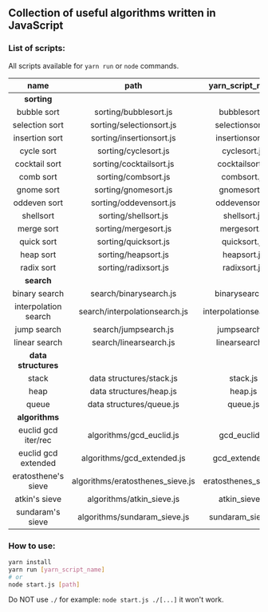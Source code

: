 ## Collection of useful algorithms written in JavaScript

### List of scripts:

All scripts available for `yarn run` or `node` commands.

| name                 | path                             | yarn_script_name       |
|:--------------------:|:--------------------------------:|:----------------------:|
| **sorting**                                                                      |
| bubble sort          | sorting/bubblesort.js            | bubblesort.js          |
| selection sort       | sorting/selectionsort.js         | selectionsort.js       |
| insertion sort       | sorting/insertionsort.js         | insertionsort.js       |
| cycle sort           | sorting/cyclesort.js             | cyclesort.js           |
| cocktail sort        | sorting/cocktailsort.js          | cocktailsort.js        |
| comb sort            | sorting/combsort.js              | combsort.js            |
| gnome sort           | sorting/gnomesort.js             | gnomesort.js           |
| oddeven sort         | sorting/oddevensort.js           | oddevensort.js         |
| shellsort            | sorting/shellsort.js             | shellsort.js           |
| merge sort           | sorting/mergesort.js             | mergesort.js           |
| quick sort           | sorting/quicksort.js             | quicksort.js           |
| heap sort            | sorting/heapsort.js              | heapsort.js            |
| radix sort           | sorting/radixsort.js             | radixsort.js           |
| **search**           |                                  |                        |
| binary search        | search/binarysearch.js           | binarysearch.js        |
| interpolation search | search/interpolationsearch.js    | interpolationsearch.js |
| jump search          | search/jumpsearch.js             | jumpsearch.js          |
| linear search        | search/linearsearch.js           | linearsearch.js        |
| **data structures**  |                                  |                        |
| stack                | data structures/stack.js         | stack.js               |
| heap                 | data structures/heap.js          | heap.js                |
| queue                | data structures/queue.js         | queue.js               |
| **algorithms**       |                                  |                        |
| euclid gcd iter/rec  | algorithms/gcd_euclid.js         | gcd_euclid.js          |
| euclid gcd extended  | algorithms/gcd_extended.js       | gcd_extended.js        |
| eratosthene's sieve  | algorithms/eratosthenes_sieve.js | eratosthenes_sieve.js  |
| atkin's sieve        | algorithms/atkin_sieve.js        | atkin_sieve.js         |
| sundaram's sieve     | algorithms/sundaram_sieve.js     | sundaram_sieve.js      |

### How to use:
```bash
yarn install
yarn run [yarn_script_name]
# or
node start.js [path]
```

Do NOT use `./` for example: `node start.js ./[...]` it won't work.